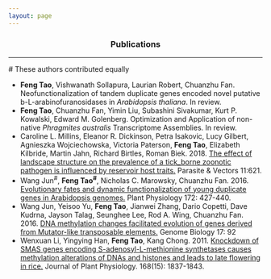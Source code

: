 ```yaml
---
layout: page
---
```


<div align="center"><h3>Publications</h3></div>

--------------------------------------------------

\# These authors contributed equally

*	**Feng Tao**, Vishwanath Sollapura, Laurian Robert, Chuanzhu Fan. Neofunctionalization of tandem duplicate genes encoded novel putative b-L-arabinofuranosidases in *Arabidopsis thaliana*. In review.   
*	**Feng Tao**, Chuanzhu Fan, Yimin Liu, Subashini Sivakumar, Kurt P. Kowalski, Edward M. Golenberg. Optimization and Application of non-native *Phragmites australis* Transcriptome Assemblies. In review.   
*	Caroline L. Millins, Eleanor R. Dickinson, Petra Isakovic, Lucy Gilbert, Agnieszka Wojciechowska, Victoria Paterson, **Feng Tao**, Elizabeth Kilbride, Martin Jahn, Richard Birtles, Roman Biek. 2018. [The effect of landscape structure on the prevalence of a tick_borne zoonotic pathogen is influenced by reservoir host traits.](https://parasitesandvectors.biomedcentral.com/articles/10.1186/s13071-018-3200-2) Parasite & Vectors 11:621.    
*	Wang Jun<sup>#</sup>, **Feng Tao<sup>#</sup>**, Nicholas C. Marowsky, Chuanzhu Fan. 2016. [Evolutionary fates and dynamic functionalization of young duplicate genes in Arabidopsis genomes.](https://academic.oup.com/plphys/article/172/1/427/6115642) Plant Physiology 172: 427-440.
*	Wang Jun, Yeisoo Yu, **Feng Tao**, Jianwei Zhang, Dario Copetti, Dave Kudrna, Jayson Talag, Seunghee Lee, Rod A. Wing, Chuanzhu Fan. 2016. [DNA methylation changes facilitated evolution of genes derived from Mutator-like transposable elements.](https://genomebiology.biomedcentral.com/articles/10.1186/s13059-016-0954-8) Genome Biology 17: 92 
*	Wenxuan Li, Yingying Han, **Feng Tao**, Kang Chong. 2011. [Knockdown of SMAS genes encoding S-adenosyl-L-methionine synthetases causes methylation alterations of DNAs and histones and leads to late flowering in rice.](https://pubmed.ncbi.nlm.nih.gov/21757254/) Journal of Plant Physiology. 168(15): 1837-1843.
